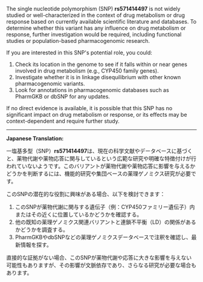 The single nucleotide polymorphism (SNP) **rs571414497** is not widely studied or well-characterized in the context of drug metabolism or drug response based on currently available scientific literature and databases. To determine whether this variant has any influence on drug metabolism or response, further investigation would be required, including functional studies or population-based pharmacogenomic research.

If you are interested in this SNP's potential role, you could:
1. Check its location in the genome to see if it falls within or near genes involved in drug metabolism (e.g., CYP450 family genes).
2. Investigate whether it is in linkage disequilibrium with other known pharmacogenomic variants.
3. Look for annotations in pharmacogenomic databases such as PharmGKB or dbSNP for any updates.

If no direct evidence is available, it is possible that this SNP has no significant impact on drug metabolism or response, or its effects may be context-dependent and require further study.

---

**Japanese Translation:**

一塩基多型（SNP）**rs571414497**は、現在の科学文献やデータベースに基づくと、薬物代謝や薬物応答に関与しているという広範な研究や明確な特徴付けが行われていないようです。このバリアントが薬物代謝や薬物応答に影響を与えるかどうかを判断するには、機能的研究や集団ベースの薬理ゲノミクス研究が必要です。

このSNPの潜在的な役割に興味がある場合、以下を検討できます：
1. このSNPが薬物代謝に関与する遺伝子（例：CYP450ファミリー遺伝子）内またはその近くに位置しているかどうかを確認する。
2. 他の既知の薬理ゲノミクス関連バリアントと連鎖不平衡（LD）の関係があるかどうかを調査する。
3. PharmGKBやdbSNPなどの薬理ゲノミクスデータベースで注釈を確認し、最新情報を探す。

直接的な証拠がない場合、このSNPが薬物代謝や応答に大きな影響を与えない可能性もありますが、その影響が文脈依存であり、さらなる研究が必要な場合もあります。